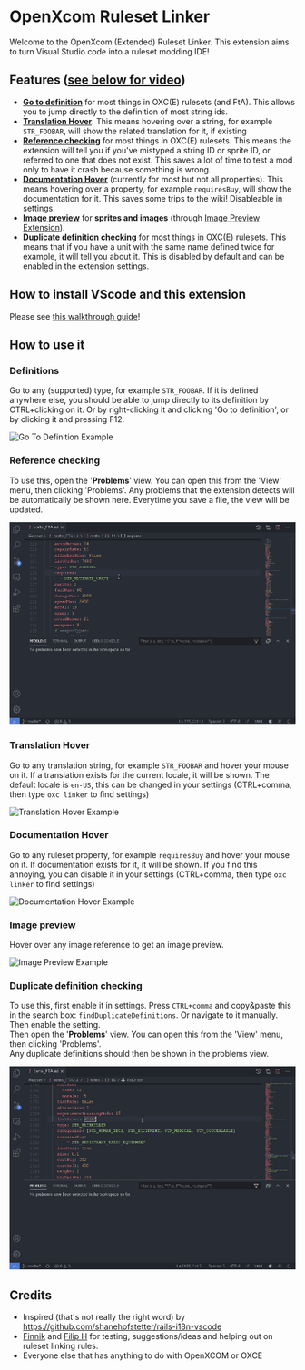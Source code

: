 # OpenXcom Ruleset Linker
Welcome to the OpenXcom (Extended) Ruleset Linker. This extension aims to turn Visual Studio code into a ruleset modding IDE!

## Features ([see below for video](#how-to-use-it))
* **[Go to definition](#definitions)** for most things in OXC(E) rulesets (and FtA). This allows you to jump directly to the definition of most string ids.
* **[Translation Hover](#translation-hover)**. This means hovering over a string, for example `STR_FOOBAR`, will show the related translation for it, if existing
* **[Reference checking](#reference-checking)** for most things in OXC(E) rulesets. This means the extension will tell you if you've mistyped a string ID or sprite ID, or referred to one that does not exist. This saves a lot of time to test a mod only to have it crash because something is wrong.
* **[Documentation Hover](#documentation-hover)** (currently for most but not all properties). This means hovering over a property, for example `requiresBuy`, will show the documentation for it. This saves some trips to the wiki! Disableable in settings.
* **[Image preview](#image-preview)** for **sprites and images** (through [Image Preview Extension](https://marketplace.visualstudio.com/items?itemName=kisstkondoros.vscode-gutter-preview)).
* **[Duplicate definition checking](#duplicate-definition-checking)** for most things in OXC(E) rulesets. This means that if you have a unit with the same name defined twice for example, it will tell you about it. This is disabled by default and can be enabled in the extension settings.

## How to install VScode and this extension
Please see [this walkthrough guide](https://github.com/pedroterzero/oxce-yaml-helper/blob/main/INSTALL.md)!

## How to use it

### Definitions
Go to any (supported) type, for example `STR_FOOBAR`. If it is defined anywhere else, you should be able to jump directly to its definition by CTRL+clicking on it. Or by right-clicking it and clicking 'Go to definition', or by clicking it and pressing F12.

![Go To Definition Example](https://raw.githubusercontent.com/pedroterzero/oxce-yaml-helper/main/docs/go-to-definition.gif)

### Reference checking
To use this, open the '**Problems**' view. You can open this from the 'View' menu, then clicking 'Problems'. Any problems that the extension detects will be automatically be shown here. Everytime you save a file, the view will be updated.

![Reference Checking Example](https://raw.githubusercontent.com/pedroterzero/oxce-yaml-helper/main/docs/reference-checking.gif)

### Translation Hover
Go to any translation string, for example `STR_FOOBAR` and hover your mouse on it. If a translation exists for the current locale, it will be shown. The default locale is `en-US`, this can be changed in your settings (CTRL+comma, then type `oxc linker` to find settings)

![Translation Hover Example](https://raw.githubusercontent.com/pedroterzero/oxce-yaml-helper/main/docs/translation-hover.gif)

### Documentation Hover
Go to any ruleset property, for example `requiresBuy` and hover your mouse on it. If documentation exists for it, it will be shown. If you find this annoying, you can disable it in your settings (CTRL+comma, then type `oxc linker` to find settings)

![Documentation Hover Example](https://raw.githubusercontent.com/pedroterzero/oxce-yaml-helper/main/docs/documentation-hover.gif)

### Image preview
Hover over any image reference to get an image preview.

![Image Preview Example](https://raw.githubusercontent.com/pedroterzero/oxce-yaml-helper/main/docs/image-preview.gif)

### Duplicate definition checking
To use this, first enable it in settings. Press `CTRL+comma` and copy&paste this in the search box: `findDuplicateDefinitions`. Or navigate to it manually. Then enable the setting.<br />
Then open the '**Problems**' view. You can open this from the 'View' menu, then clicking 'Problems'.<br />
Any duplicate definitions should then be shown in the problems view.

![Duplicate Definition Example](https://raw.githubusercontent.com/pedroterzero/oxce-yaml-helper/main/docs/find-duplicate-definitions.gif)

## Credits
- Inspired (that's not really the right word) by https://github.com/shanehofstetter/rails-i18n-vscode
- [Finnik](https://github.com/Finnik723) and [Filip H](https://github.com/Filip-H) for testing, suggestions/ideas and helping out on ruleset linking rules.
- Everyone else that has anything to do with OpenXCOM or OXCE
